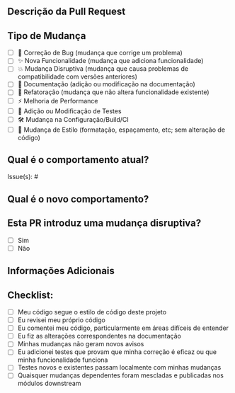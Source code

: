 ## Descrição da Pull Request

<!-- Descreva claramente as mudanças que esta PR introduz -->

## Tipo de Mudança

<!-- Marque com um 'x' os tipos de alterações introduzidos por esta PR. -->

- [ ] 🐛 Correção de Bug (mudança que corrige um problema)
- [ ] ✨ Nova Funcionalidade (mudança que adiciona funcionalidade)
- [ ] 💥 Mudança Disruptiva (mudança que causa problemas de compatibilidade com versões anteriores)
- [ ] 📝 Documentação (adição ou modificação na documentação)
- [ ] 🔄 Refatoração (mudança que não altera funcionalidade existente)
- [ ] ⚡ Melhoria de Performance
- [ ] 🧪 Adição ou Modificação de Testes
- [ ] 🛠️ Mudança na Configuração/Build/CI
- [ ] 🎨 Mudança de Estilo (formatação, espaçamento, etc; sem alteração de código)

## Qual é o comportamento atual?

<!-- Descreva o comportamento atual que você está modificando. -->

Issue(s): #

## Qual é o novo comportamento?

<!-- Descreva o comportamento ou mudanças que esta PR adiciona -->

## Esta PR introduz uma mudança disruptiva?

- [ ] Sim
- [ ] Não

<!-- Se sim, por favor descreva o impacto e o processo de migração -->

## Informações Adicionais

<!-- Qualquer informação adicional, como screenshots, logs, contexto que ajude os revisores a entender suas mudanças. -->

## Checklist:

<!-- Marque com um 'x' os itens que foram verificados. -->

- [ ] Meu código segue o estilo de código deste projeto
- [ ] Eu revisei meu próprio código
- [ ] Eu comentei meu código, particularmente em áreas difíceis de entender
- [ ] Eu fiz as alterações correspondentes na documentação
- [ ] Minhas mudanças não geram novos avisos
- [ ] Eu adicionei testes que provam que minha correção é eficaz ou que minha funcionalidade funciona
- [ ] Testes novos e existentes passam localmente com minhas mudanças
- [ ] Quaisquer mudanças dependentes foram mescladas e publicadas nos módulos downstream
